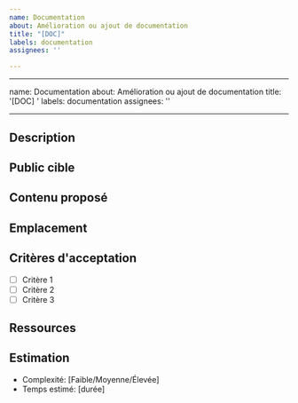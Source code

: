 ```yaml
---
name: Documentation
about: Amélioration ou ajout de documentation
title: "[DOC]"
labels: documentation
assignees: ''

---
```


---

name: Documentation
about: Amélioration ou ajout de documentation
title: '[DOC] '
labels: documentation
assignees: ''

---

## Description

<!-- Quelle documentation doit être créée ou améliorée? -->

## Public cible

<!-- À qui s'adresse cette documentation? -->

## Contenu proposé

<!-- Aperçu du contenu à inclure -->

## Emplacement

<!-- Où cette documentation devrait-elle être placée? -->

## Critères d'acceptation

- [ ] Critère 1
- [ ] Critère 2
- [ ] Critère 3

## Ressources

<!-- Liens vers des ressources existantes, références, etc. -->

## Estimation

- Complexité: [Faible/Moyenne/Élevée]
- Temps estimé: [durée]
